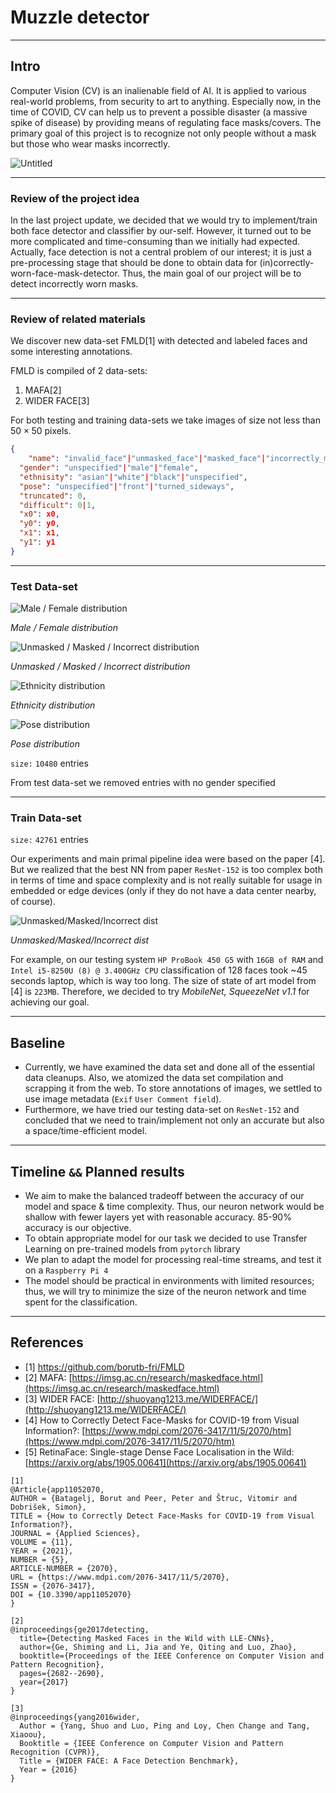 # Muzzle detector

---

## Intro

Computer Vision (CV) is an inalienable field of AI. It is applied to various real-world problems, from security to art to anything. Especially now, in the time of COVID, CV can help us to prevent a possible disaster (a massive spike of disease) by providing means of regulating face masks/covers. The primary goal of this project is to recognize not only people without a mask but those who wear masks incorrectly.

![Untitled](media/cover.png)

---

### **Review of the project idea**

In the last project update, we decided that we would try to implement/train both face detector and classifier by our-self. However, it turned out to be more complicated and time-consuming than we initially had expected. Actually, face detection is not a central problem of our interest; it is just a  pre-processing stage that should be done to obtain data for (in)correctly-worn-face-mask-detector. Thus, the main goal of our project will be to detect incorrectly worn masks.

---

### **Review of related materials**

We discover new data-set FMLD[1] with detected and labeled faces and some interesting annotations.  

FMLD is compiled of 2 data-sets:

1. MAFA[2]
2. WIDER FACE[3]

For both testing and training data-sets we take images of size not less than $50 \times 50$ pixels.

```json
{
	"name": "invalid_face"|"unmasked_face"|"masked_face"|"incorrectly_masked_face",
  "gender": "unspecified"|"male"|"female",
  "ethnisity": "asian"|"white"|"black"|"unspecified",
  "pose": "unspecified"|"front"|"turned_sideways",
  "truncated": 0,
  "difficult": 0|1,
  "x0": x0,
  "y0": y0,
  "x1": x1,
  "y1": y1
}
```

---

### Test Data-set

![*Male / Female distribution*](media/male_female_dist.png)

*Male / Female distribution*

![*Unmasked / Masked / Incorrect distribution*](media/unmasked_masked_incorrect_dist.png)

*Unmasked / Masked / Incorrect distribution*

![*Ethnicity distribution*](media/ethnicity_dist.png)

*Ethnicity distribution*

![*Pose distribution*](media/pose_dist.png)

*Pose distribution*

`size:`  `10480` entries

From test data-set we removed entries with no gender specified

---

### Train Data-set

`size:`  `42761` entries

Our experiments and main primal pipeline idea were based on the paper [4]. But we realized that the best NN from paper `ResNet-152` is too complex both in terms of time and space complexity and is not really suitable for usage in embedded or edge devices (only if they do not have a data center nearby, of course).

![*Unmasked/Masked/Incorrect dist*](media/unmasked_masked_incorrect_dist_2.png)

*Unmasked/Masked/Incorrect dist*

For example, on our testing system `HP ProBook 450 G5` with `16GB of RAM` and  `Intel i5-8250U (8) @ 3.400GHz CPU` classification of 128 faces took ~45 seconds laptop, which is way too long. The size of state of art model from [4] is `223MB`. Therefore, we decided to try *MobileNet, SqueezeNet v1.1* for achieving our goal.

---

## **Baseline**

- Currently, we have examined the data set and done all of the essential data cleanups. Also, we atomized the data set compilation and scrapping it from the web. To store annotations of images, we settled to use image metadata (`Exif` `User Comment field`).
- Furthermore, we have tried our testing data-set on `ResNet-152` and concluded that we need to train/implement not only an accurate but also a space/time-efficient model.

---

## **Timeline `&&` Planned results**

- We aim to make the balanced tradeoff between the accuracy of our model and space & time complexity. Thus, our neuron network would be shallow with fewer layers yet with reasonable accuracy. 85-90% accuracy is our objective.
- To obtain appropriate model for our task we decided to use Transfer Learning on pre-trained models from `pytorch` library
- We plan to adapt the model for processing real-time streams, and test it on a `Raspberry Pi 4`
- The model should be practical in environments with limited resources; thus, we will try to minimize the size of the neuron network and time spent for the classification.

---

## References

- [1] https://github.com/borutb-fri/FMLD
- [2] MAFA: [https://imsg.ac.cn/research/maskedface.html](https://imsg.ac.cn/research/maskedface.html)
- [3] WIDER FACE: [http://shuoyang1213.me/WIDERFACE/](http://shuoyang1213.me/WIDERFACE/)
- [4] How to Correctly Detect Face-Masks for COVID-19 from Visual Information?: [https://www.mdpi.com/2076-3417/11/5/2070/htm](https://www.mdpi.com/2076-3417/11/5/2070/htm)
- [5] RetinaFace: Single-stage Dense Face Localisation in the Wild: [https://arxiv.org/abs/1905.00641](https://arxiv.org/abs/1905.00641)
```
[1] 
@Article{app11052070,
AUTHOR = {Batagelj, Borut and Peer, Peter and Štruc, Vitomir and Dobrišek, Simon},
TITLE = {How to Correctly Detect Face-Masks for COVID-19 from Visual Information?},
JOURNAL = {Applied Sciences},
VOLUME = {11},
YEAR = {2021},
NUMBER = {5},
ARTICLE-NUMBER = {2070},
URL = {https://www.mdpi.com/2076-3417/11/5/2070},
ISSN = {2076-3417},
DOI = {10.3390/app11052070}
}

[2]
@inproceedings{ge2017detecting,
  title={Detecting Masked Faces in the Wild with LLE-CNNs},
  author={Ge, Shiming and Li, Jia and Ye, Qiting and Luo, Zhao},
  booktitle={Proceedings of the IEEE Conference on Computer Vision and Pattern Recognition},
  pages={2682--2690},
  year={2017}
}

[3]
@inproceedings{yang2016wider,
  Author = {Yang, Shuo and Luo, Ping and Loy, Chen Change and Tang, Xiaoou},
  Booktitle = {IEEE Conference on Computer Vision and Pattern Recognition (CVPR)},
  Title = {WIDER FACE: A Face Detection Benchmark},
  Year = {2016}
}
```
